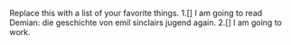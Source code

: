 Replace this with a list of your favorite things.
1.[] I am going to read Demian: die geschichte von emil sinclairs jugend again.
2.[] I am going to work.
